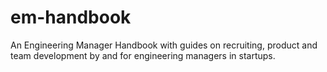 # em-handbook
An Engineering Manager Handbook with guides on recruiting, product and team development by and for engineering managers in startups.
